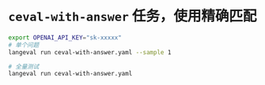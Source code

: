 # `ceval-with-answer` 任务，使用精确匹配

```bash
export OPENAI_API_KEY="sk-xxxxx"
# 单个问题
langeval run ceval-with-answer.yaml --sample 1

# 全量测试
langeval run ceval-with-answer.yaml
```
